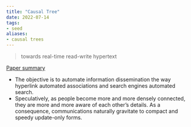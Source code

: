 ```yaml
---
title: "Causal Tree"
date: 2022-07-14
tags:
- seed
aliases:
- causal trees
---
```


> towards real-time read-write hypertext


[Paper summary](https://citeseerx.ist.psu.edu/viewdoc/download?doi=10.1.1.627.5286&rep=rep1&type=pdf)

- The objective is to automate information dissemination the way hyperlink automated associations and search engines automated search.
- Speculatively, as people become more and more densely connected, they are more and more aware of each other’s details. As a consequence, communications naturally gravitate to compact and speedy update-only forms.